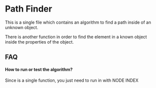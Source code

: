 
# Path Finder

This is a single file which contains an algorithm to find a path inside of an unknown object.

There is another function in order to find the element in a known object inside the properties of the object.

## FAQ

#### How to run or test the algorithm?

Since is a single function, you just need to run in with NODE INDEX

